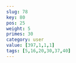 ```yaml
---
slug: 78
key: 80
pos: 25
weight: 5
primes: 30
category: user
value: [397,1,1,1]
tags: [5,16,20,30,37,40]
---
```

